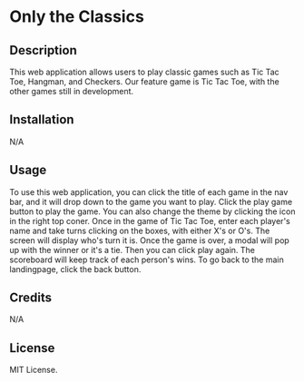 # Only the Classics

## Description

This web application allows users to play classic games such as Tic Tac Toe, Hangman, and Checkers. Our feature game is Tic Tac Toe, with the other games still in development.

## Installation

N/A

## Usage

To use this web application, you can click the title of each game in the nav bar, and it will drop down to the game you want to play. Click the play game button to play the game. You can also change the theme by clicking the icon in the right top coner. Once in the game of Tic Tac Toe, enter each player's name and take turns clicking on the boxes, with either X's or O's. The screen will display who's turn it is. Once the game is over, a modal will pop up with the winner or it's a tie. Then you can click play again. The scoreboard will keep track of each person's wins. To go back to the main landingpage, click the back button.

## Credits

N/A

## License

MIT License.